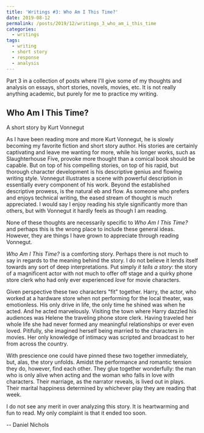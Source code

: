 ```yaml
---
title: 'Writings #3: Who Am I This Time?'
date: 2019-08-12
permalink: /posts/2019/12/writings_3_who_am_i_this_time
categories:
  - writings
tags:
  - writing
  - short story
  - response
  - analysis
---
```


Part 3 in a collection of posts where I'll give some of my thoughts and analysis on essays, short stories, novels, movies, etc. It is not really anything academic, but purely for me to practice my writing.

Who Am I This Time?
-------------------
A short story by Kurt Vonnegut

As I have been reading more and more Kurt Vonnegut, he is slowly becoming my favorite fiction and short story author. His stories are certainly captivating and leave me wanting for more, while his longer works, such as Slaughterhouse Five, provoke more thought than a comical book should be capable. But on top of his compelling stories, on top of his rapid, but thorough character development is his descriptive genius and flowing writing style. Vonnegut illustrates a scene with powerful description in essentially every component of his work. Beyond the established descriptive prowess, is the natural eb and flow. As someone who prefers and enjoys technical writing, the eased stream of thought is much appreciated. I would say I enjoy reading his style significantly more than others, but with Vonnegut it hardly feels as though I am reading.

None of these thoughts are necessarily specific to _Who Am I This Time?_ and perhaps this is the wrong place to include these general ideas. However, they are things I have grown to appreciate through reading Vonnegut.

_Who Am I This Time?_ is a comforting story. Perhaps there is not much to say in regards to the meaning behind the story. I do not believe it lends itself towards any sort of deep interpretations. Put simply _it tells a story_: the story of a magnificent actor with not much to offer off stage and a quirky phone store clerk who had only ever experienced _love_ for movie characters. 

Given perspective these two characters "fit" together. Harry, the actor, who worked at a hardware store when not performing for the local theater, was emotionless. His only drive in life, the only time he shined was when he acted. And he acted marvelously. Visiting the town where Harry dazzled his audiences was Helene the traveling phone store clerk. Having traveled her whole life she had never formed any meaningful relationships or ever even loved. Pitifully, she imagined herself being married to the characters in movies. Her only knowledge of intimacy was scripted and broadcast to her from across the country.

With prescience one could have pinned these two together immediately, but, alas, the story unfolds. Amidst the performance and romantic tension they do, however, find each other. They glue together wonderfully: the man who is only alive when acting and the woman who falls in love with characters. Their marriage, as the narrator reveals, is lived out in plays. Their marital happiness determined by whichever play they are reading that week.

I do not see any merit in over analyzing this story. It is heartwarming and fun to read. My only complaint is that it ended too soon.

-- Daniel Nichols
